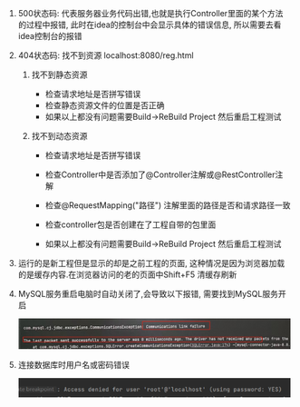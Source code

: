 1. 500状态码: 代表服务器业务代码出错,也就是执行Controller里面的某个方法的过程中报错, 此时在idea的控制台中会显示具体的错误信息, 所以需要去看idea控制台的报错 

2. 404状态码: 找不到资源            localhost:8080/reg.html

   1. 找不到静态资源

      - 检查请求地址是否拼写错误           
      - 检查静态资源文件的位置是否正确
      - 如果以上都没有问题需要Build->ReBuild Project  然后重启工程测试    

   2. 找不到动态资源

      - 检查请求地址是否拼写错误

      - 检查Controller中是否添加了@Controller注解或@RestController注解 

      - 检查@RequestMapping("路径") 注解里面的路径是否和请求路径一致

      - 检查controller包是否创建在了工程自带的包里面

      - 如果以上都没有问题需要Build->ReBuild Project  然后重启工程测试

3. 运行的是新工程但是显示的却是之前工程的页面, 这种情况是因为浏览器加载的是缓存内容.在浏览器访问的老的页面中Shift+F5  清缓存刷新

4.  MySQL服务重启电脑时自动关闭了,会导致以下报错, 需要找到MySQL服务开启

      ![image-20220907141435560](常见错误列表.assets/image-20220907141435560.png)

5. 连接数据库时用户名或密码错误

   ![image-20220907142152190](常见错误列表.assets/image-20220907142152190.png)








